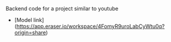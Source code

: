 Backend code for a project similar to youtube

- [Model link] (https://app.eraser.io/workspace/4FomyR9uroLabCyWtu0q?origin=share)